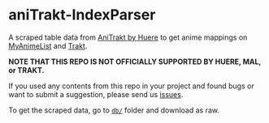 # aniTrakt-IndexParser

A scraped table data from [AniTrakt by Huere](https://anitrakt.huere.net/) to get anime mappings
on [MyAnimeList](https://myanimelist.net) and [Trakt](https://trakt.tv).

**NOTE THAT THIS REPO IS NOT OFFICIALLY SUPPORTED BY HUERE, MAL, or TRAKT.**

If you used any contents from this repo in your project and found bugs or want to submit a suggestion,
please send us [issues](https://github.com/ryuuganime/aniTrakt-IndexParser/issues).

To get the scraped data, go to [`db/`](db/) folder and download as raw.
